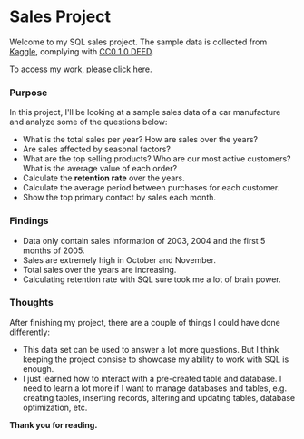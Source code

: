 # Sales Project
Welcome to my SQL sales project. The sample data is collected from [Kaggle](https://www.kaggle.com/datasets/kyanyoga/sample-sales-data/), complying with [CC0 1.0 DEED](https://creativecommons.org/publicdomain/zero/1.0/).

To access my work, please [click here](https://github.com/nguyentricaoson/Data_project/blob/main/Sales/Sales.sql).
### Purpose
In this project, I'll be looking at a sample sales data of a car manufacture and analyze some of the questions below:
- What is the total sales per year? How are sales over the years?
- Are sales affected by seasonal factors?
- What are the top selling products? Who are our most active customers? What is the average value of each order?
- Calculate the **retention rate** over the years.
- Calculate the average period between purchases for each customer.
- Show the top primary contact by sales each month.
### Findings
- Data only contain sales information of 2003, 2004 and the first 5 months of 2005.
- Sales are extremely high in October and November.
- Total sales over the years are increasing.
- Calculating retention rate with SQL sure took me a lot of brain power.
### Thoughts
After finishing my project, there are a couple of things I could have done differently:
- This data set can be used to answer a lot more questions. But I think keeping the project consise to showcase my ability to work with SQL is enough.
- I just learned how to interact with a pre-created table and database. I need to learn a lot more if I want to manage databases and tables, e.g. creating tables, inserting records, altering and updating tables, database optimization, etc.

**Thank you for reading.**
